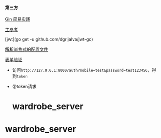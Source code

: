 #### 第三方

[Gin 简易实践](https://studygolang.com/articles/15980)

[主参考](https://github.com/eddycjy/go-gin-example)

[jwt](go get -u github.com/dgrijalva/jwt-go)

[ 解析ini格式的配置文件 ](https://github.com/go-ini/ini)

[表单验证](github.com/astaxie/beego/validation)

- 访问`http://127.0.0.1:8000/auth?mobile=test&password=test123456`，得到`token`

- 带token请求

  # wardrobe_server
# wardrobe_server
